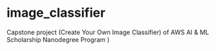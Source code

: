 # image_classifier
 Capstone project (Create Your Own Image Classifier) of AWS AI &amp; ML Scholarship Nanodegree Program )
